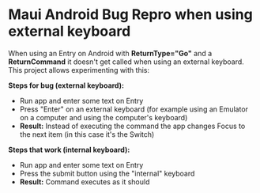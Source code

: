 # Maui Android Bug Repro when using external keyboard

When using an Entry on Android with **ReturnType="Go"** and a **ReturnCommand** it doesn't get called when using an external keyboard.
This project allows experimenting with this:


**Steps for bug (external keyboard):**
- Run app and enter some text on Entry
- Press "Enter" on an external keyboard (for example using an Emulator on a computer and using the computer's keyboard)
- **Result:** Instead of executing the command the app changes Focus to the next item (in this case it's the Switch)

**Steps that work (internal keyboard):**
- Run app and enter some text on Entry
- Press the submit button using the "internal" keyboard
- **Result:** Command executes as it should
